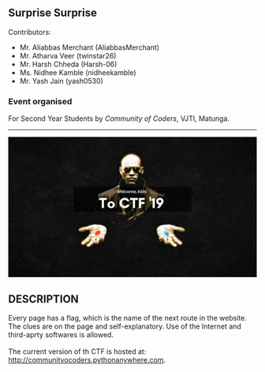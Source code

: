 ## Surprise Surprise
Contributors:
* Mr. Aliabbas Merchant (AliabbasMerchant)
* Mr. Atharva Veer (twinstar26)
* Mr. Harsh Chheda (Harsh-06)
* Ms. Nidhee Kamble (nidheekamble)
* Mr. Yash Jain (yash0530)

### Event organised
For Second Year Students by *Community of Coders*, VJTI, Matunga.

<hr>

![Image here](https://github.com/nidheekamble/CTF19/blob/master/hush/static/begin.png)

DESCRIPTION
-----------
Every page has a flag, which is the name of the next route in the website. The clues are on the page and self-explanatory. Use of the Internet and third-aprty softwares is allowed. 
<br><br>
The current version of th CTF is hosted at: <br>
http://communityocoders.pythonanywhere.com.
